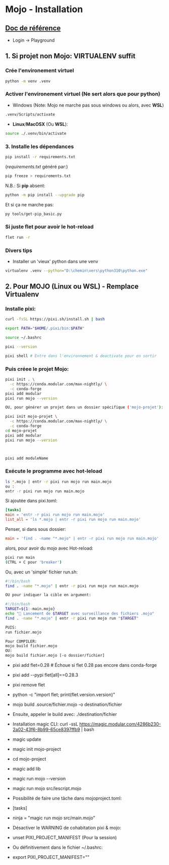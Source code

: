 # Mojo - Installation

## [Doc de référence](https://docs.modular.com/max/get-started/)

* Login → Playground


## 1. Si projet non Mojo: VIRTUALENV suffit

### Crée l'environement virtuel

```bash
python -m venv .venv
```
### Activer l'environement virtuel (Ne sert alors que pour python)

* Windows (Note: Mojo ne marche pas sous windows
  ou alors, avec **WSL**)

```bash
.venv/Scripts/activate
```
  
* **Linux**/**MacOSX** (Ou **WSL**):

```bash
source ./.venv/bin/activate
```

### 3. Installe les dépendances

```bash
pip install -r requirements.txt
```

(*requirements.txt* généré par:)
```bash
pip freeze > requirements.txt
```

N.B.: Si **pip** absent:

```bash
python -m pip install --upgrade pip
```

Et si ça ne marche pas:

```bash
py tools/get-pip_basic.py
```

### Si juste flet pour avoir le hot-reload

```bash
flet run -r
```

### Divers tips

* Installer un 'vieux' python dans une venv

```bash
virtualenv .venv --python="D:\chemin\vers\python310\python.exe"
```

## 2. Pour MOJO (Linux ou WSL) - Remplace Virtualenv

### Installe pixi:

```bash
curl -fsSL https://pixi.sh/install.sh | bash

export PATH="$HOME/.pixi/bin:$PATH"

source ~/.bashrc

pixi --version

pixi shell # Entre dans l'environnement & deactivate pour en sortir
```

### Puis créee le projet Mojo:

```bash
pixi init . \
  -c https://conda.modular.com/max-nightly/ \
  -c conda-forge
pixi add modular
pixi run mojo --version

OU, pour générer un projet dans un dossier spécifique ('mojo-projet'):

pixi init mojo-projet \
  -c https://conda.modular.com/max-nightly/ \
  -c conda-forge
cd mojo-projet
pixi add modular
pixi run mojo --version



pixi add moduleName
```

### Exécute le programme avec hot-leload

```bash
ls *.mojo | entr -r pixi run mojo run main.mojo
ou :
entr -r pixi run mojo run main.mojo
```
Si ajoutée dans pixi.toml:
```toml
[tasks]
main = 'entr -r pixi run mojo run main.mojo'
list_all = 'ls *.mojo | entr -r pixi run mojo run main.mojo'
```

Penser, si dans sous dossier:
```toml
main = 'find . -name "*.mojo" | entr -r pixi run mojo run main.mojo'
```
alors, pour avoir du mojo avec Hot-reload:

```bash
pixi run main
(CTRL + C pour 'breaker')
```
Ou, avec un 'simple' fichier run.sh:

```bash
#!/bin/bash
find . -name "*.mojo" | entr -r pixi run mojo run main.mojo

OU pour indiquer la cible en argument:

#!/bin/bash
TARGET=${1:-main.mojo}
echo "🚀 Lancement de $TARGET avec surveillance des fichiers .mojo"
find . -name "*.mojo" | entr -r pixi run mojo run "$TARGET"

PUIS:
run fichier.mojo

Pour COMPILER:
mojo build fichier.mojo
OU:
mojo build fichier.mojo [-o dossier/fichier]

```

* pixi add flet=0.28 # Échoue si flet 0.28 pas encore dans conda-forge
* pixi add --pypi flet[all]==0.28.3
* pixi remove flet
* python -c "import flet; print(flet.version.version)"
* mojo build .source/fichier.mojo -o destination/fichier
* Ensuite, appeler le build avec: ./destination/fichier

* Installation magic CLI:
curl -ssL https://magic.modular.com/4286b230-2a02-43f6-8b99-65ce8397ffb9 | bash

* magic update

* magic init mojo-project
* cd mojo-project
* magic add lib
* magic run mojo --version
* magic run mojo src/lescript.mojo
* Possibilité de faire une tâche dans mojoproject.toml:
* [tasks]
* ninja = "magic run mojo src/main.mojo"
* Désactiver le WARNING de cohabitation pixi & mojo:
* unset PIXI_PROJECT_MANIFEST (Pour la session)
* Ou définitivement dans le fichier ~/.bashrc:
* export PIXI_PROJECT_MANIFEST=""
